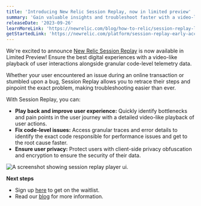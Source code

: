 ```yaml
---
title: 'Introducing New Relic Session Replay, now in limited preview'
summary: 'Gain valuable insights and troubleshoot faster with a video-like playback of your user’s interactions'
releaseDate: '2023-09-26'
learnMoreLink: 'https://newrelic.com/blog/how-to-relic/session-replay-limited-preview-announcement'
getStartedLink: 'https://newrelic.com/platform/session-replay-early-access'
---
```


We're excited to announce [New Relic Session Replay](https://newrelic.com/platform/session-replay) is now available in Limited Preview! Ensure the best digital experiences with a video-like playback of user interactions alongside granular code-level telemetry data.

Whether your user encountered an issue during an online transaction or stumbled upon a bug, Session Replay allows you to retrace their steps and pinpoint the exact problem, making troubleshooting easier than ever.

With Session Replay, you can:

- **Play back and improve user experience:** Quickly identify bottlenecks and pain points in the user journey with a detailed video-like playback of user actions.
- **Fix code-level issues:** Access granular traces and error details to identify the exact code responsible for performance issues and get to the root cause faster.
- **Ensure user privacy:** Protect users with client-side privacy obfuscation and encryption to ensure the security of their data.

![A screenshot showing session replay player ui.](/images/rewind-replay-resolve-v2.webp 'A screenshot showing session replay player ui.')

**Next steps**

- Sign up [here](https://newrelic.com/platform/session-replay-early-access) to get on the waitlist.
- Read our [blog](https://newrelic.com/blog/how-to-relic/session-replay-limited-preview-announcement) for more information.
